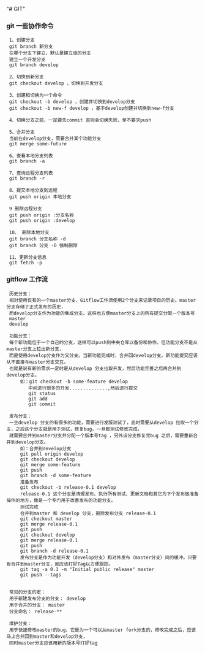 "# GIT"

### git 一些协作命令
     1、创建分支
     git branch 新分支
     在哪个分支下建立，默认是建立谁的分支
     建立一个开发分支
     git branch develop

     2、切换到新分支
     git checkout develop ，切换到开发分支

     3、创建和切换为一个命令
     git checkout -b develop ，创建并切换到develop分支
     git checkout -b new-f develop ，基于develop创建并切换到new-f分支

     4、切换分支之前，一定要先commit 否则会切换失败，单不要求push

     5、合并分支
     当前在develop分支，需要合并某个功能分支
     git merge some-future

     6、查看本地分支列表
     git branch -a

     7、查询远程分支列表
     git branch -r

     8、提交本地分支到远程
     git push origin 本地分支

     9 删除远程分支
     git push origin :分支名称
     git push origin :develop

     10、 删除本地分支
     git branch 分支名称 -d
     git branch 分支 -D 强制删除

     11、更新分支信息
     git fetch -p

### gitflow 工作流
     历史分支：
     相对使用仅有的一个master分支，Gitflow工作流使用2个分支来记录项目的历史。master分支存储了正式发布的历史，
     而develop分支作为功能的集成分支。这样也方便master分支上的所有提交分配一个版本号
     master
     develop

     功能分支：
     每个新功能位于一个自己的分支，这样可以push到中央仓库以备份和协作。但功能分支不是从master分支上拉出新分支，
     而是使用develop分支作为父分支。当新功能完成时，合并回develop分支。新功能提交应该从不直接与master分支交互。
     也就是说有新的需求一定时是从develop 分支拉取开发，然后功能完善之后再合并到develop分支。
         如：git checkout -b some-feature develop
            中间进行很多的开发..............,然后进行提交
            git status
            git add
            git commit

     发布分支：
     一旦develop 分支的有很多的功能，需要进行发版测试了，此时需要从develop 拉取一个分支，之后这个分支就是用于测试，修复bug，一旦都测试修改完成，
     就需要合并到master分支并分配一个版本号tag ，另外该分支修复完bug 之后，需要重新合并到develop分支。
         如：合并到develop分支
         git pull origin develop
         git checkout develop
         git merge some-feature
         git push
         git branch -d some-feature
         准备发布
         git checkout -b release-0.1 develop
         release-0.1 这个分支是清理发布、执行所有测试、更新文档和其它为下个发布做准备操作的地方，像是一个专门用于改善发布的功能分支。
         测试完成
         合并到master 和 develop 分支，删除发布分支 release-0.1
         git checkout master
         git merge release-0.1
         git push
         git checkout develop
         git merge release-0.1
         git push
         git branch -d release-0.1
         发布分支是作为功能开发（develop分支）和对外发布（master分支）间的缓冲。只要有合并到master分支，就应该打好Tag以方便跟踪。
         git tag -a 0.1 -m "Initial public release" master
         git push --tags


     常见的分支约定：
     用于新建发布分支的分支： develop
     用于合并的分支： master
     分支命名： release-**

     维护分支：
     用于快速修改master的bug，它是为一个可以从master fork分支的，修改完成之后，应该马上合并回到master和develop分支，
     同时master分支应该用新的版本号打好tag








